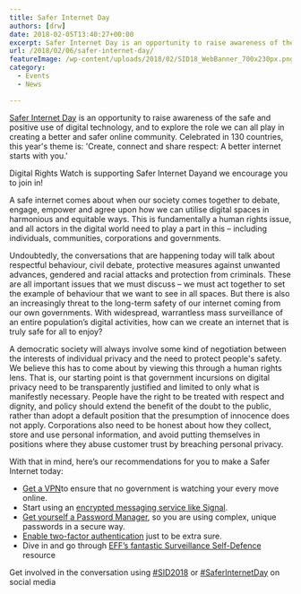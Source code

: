 ```yaml
---
title: Safer Internet Day
authors: [drw]
date: 2018-02-05T13:40:27+00:00
excerpt: Safer Internet Day is an opportunity to raise awareness of the safe and positive use of digital technology, and to explore the role we can all play in creating a better and safer online community.
url: /2018/02/06/safer-internet-day/
featureImage: /wp-content/uploads/2018/02/SID18_WebBanner_700x230px.png
category:
  - Events
  - News

---
```

[Safer Internet Day][1] is an opportunity to raise awareness of the safe and positive use of digital technology, and to explore the role we can all play in creating a better and safer online community. Celebrated in 130 countries, this year's theme is: 'Create, connect and share respect: A better internet starts with you.'

Digital Rights Watch is supporting Safer Internet Dayand we encourage you to join in!

A safe internet comes about when our society comes together to debate, engage, empower and agree upon how we can utilise digital spaces in harmonious and equitable ways. This is fundamentally a human rights issue, and all actors in the digital world need to play a part in this &#8211; including individuals, communities, corporations and governments.

Undoubtedly, the conversations that are happening today will talk about respectful behaviour, civil debate, protective measures against unwanted advances, gendered and racial attacks and protection from criminals. These are all important issues that we must discuss &#8211; we must act together to set the example of behaviour that we want to see in all spaces. But there is also an increasingly threat to the long-term safety of our internet coming from our own governments. With widespread, warrantless mass surveillance of an entire population&#8217;s digital activities, how can we create an internet that is truly safe for all to enjoy?

A democratic society will always involve some kind of negotiation between the interests of individual privacy and the need to protect people's safety. We believe this has to come about by viewing this through a human rights lens. That is, our starting point is that government incursions on digital privacy need to be transparently justified and limited to only what is manifestly necessary. People have the right to be treated with respect and dignity, and policy should extend the benefit of the doubt to the public, rather than adopt a default position that the presumption of innocence does not apply. Corporations also need to be honest about how they collect, store and use personal information, and avoid putting themselves in positions where they abuse customer trust by breaching personal privacy.

With that in mind, here&#8217;s our recommendations for you to make a Safer Internet today:

  * [Get a VPN][2]to ensure that no government is watching your every move online.
  * Start using an [encrypted messaging service like Signal][3].
  * [Get yourself a Password Manager][4], so you are using complex, unique passwords in a secure way.
  * [Enable two-factor authentication][5] just to be extra sure.
  * Dive in and go through [EFF&#8217;s fantastic Surveillance Self-Defence][6] resource

Get involved in the conversation using [#SID2018][7] or [#SaferInternetDay][8] on social media

 [1]: http://esafety.gov.au/saferinternetday
 [2]: http://digitalrightswatch.org.au/2017/04/12/get-a-vpn/
 [3]: https://signal.org/
 [4]: https://theprivacyguide.org/tutorials/password-managers.html
 [5]: https://www.turnon2fa.com/tutorials/
 [6]: https://ssd.eff.org/
 [7]: https://twitter.com/hashtag/sid2018?ref_src=twsrc%5Egoogle%7Ctwcamp%5Eserp%7Ctwgr%5Ehashtag
 [8]: https://twitter.com/hashtag/saferinternetday?ref_src=twsrc%5Egoogle%7Ctwcamp%5Eserp%7Ctwgr%5Ehashtag
